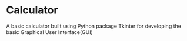# Calculator

A basic calculator built using Python package Tkinter for developing the basic Graphical User Interface(GUI)
